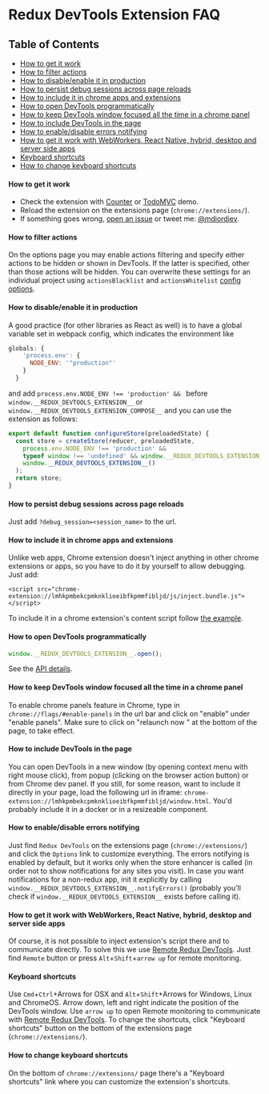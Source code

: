 # Redux DevTools Extension FAQ

## Table of Contents
- [How to get it work](#how-to-get-it-work)
- [How to filter actions](#how-to-filter-actions)
- [How to disable/enable it in production](#how-to-disableenable-it-in-production)
- [How to persist debug sessions across page reloads](#how-to-persist-debug-sessions-across-page-reloads)
- [How to include it in chrome apps and extensions](#how-to-include-it-in-chrome-apps-and-extensions)
- [How to open DevTools programmatically](#how-to-open-devtools-programmatically)
- [How to keep DevTools window focused all the time in a chrome panel](#how-to-open-devtools-programmatically)
- [How to include DevTools in the page](#how-to-include-devtools-in-the-page)
- [How to enable/disable errors notifying](#how-to-enabledisable-errors-notifying)
- [How to get it work with WebWorkers, React Native, hybrid, desktop and server side apps](#how-to-get-it-work-with-webworkers-react-native-hybrid-desktop-and-server-side-apps)
- [Keyboard shortcuts](#keyboard-shortcuts)
- [How to change keyboard shortcuts](#how-to-change-keyboard-shortcuts)

#### How to get it work
- Check the extension with [Counter](http://zalmoxisus.github.io/examples/counter/) or [TodoMVC](http://zalmoxisus.github.io/examples/todomvc/) demo.
- Reload the extension on the extensions page (`chrome://extensions/`).
- If something goes wrong, [open an issue](https://github.com/zalmoxisus/redux-devtools-extension/issues) or tweet me: [@mdiordiev](https://twitter.com/mdiordiev).

#### How to filter actions
On the options page you may enable actions filtering and specify either actions to be hidden or shown in DevTools. If the latter is specified, other than those actions will be hidden.
You can overwrite these settings for an individual project using `actionsBlacklist` and `actionsWhitelist` [config options](https://github.com/zalmoxisus/redux-devtools-extension/blob/master/docs/API/Arguments.md#windowdevtoolsextensionconfig).
#### How to disable/enable it in production
A good practice (for other libraries as React as well) is to have a global variable set in webpack config, which indicates the environment like
```js
globals: {
    'process.env': {
      NODE_ENV: '"production"'
    }
  }
```

and add `process.env.NODE_ENV !== 'production' && ` before `window.__REDUX_DEVTOOLS_EXTENSION__` or `window.__REDUX_DEVTOOLS_EXTENSION_COMPOSE__`
and you can use the extension as follows:
```js
export default function configureStore(preloadedState) {
  const store = createStore(reducer, preloadedState,
    process.env.NODE_ENV !== 'production' &&
    typeof window !== 'undefined' && window.__REDUX_DEVTOOLS_EXTENSION__ &&
    window.__REDUX_DEVTOOLS_EXTENSION__()
  );
  return store;
}
```
#### How to persist debug sessions across page reloads
Just add `?debug_session=<session_name>` to the url.
#### How to include it in chrome apps and extensions
Unlike web apps, Chrome extension doesn't inject anything in other chrome extensions or apps, so you have to do it by yourself to allow debugging. Just add:
```
<script src="chrome-extension://lmhkpmbekcpmknklioeibfkpmmfibljd/js/inject.bundle.js"></script>
```
To include it in a chrome extension's content script follow [the example](https://github.com/zalmoxisus/browser-redux/commit/df2db9ee11f2d197c4329b2c8a6e197da1edffd4). 
#### How to open DevTools programmatically
```js
window.__REDUX_DEVTOOLS_EXTENSION__.open();
```
See the [API details](https://github.com/zalmoxisus/redux-devtools-extension/blob/master/docs/API/Methods.md#windowdevtoolsextensionopenposition).
#### How to keep DevTools window focused all the time in a chrome panel
To enable chrome panels feature in Chrome, type in `chrome://flags/#enable-panels` in the url bar and click on "enable" under "enable panels". Make sure to click on "relaunch now " at the bottom of the page, to take effect.
#### How to include DevTools in the page
You can open DevTools in a new window (by opening context menu with right mouse click), from popup (clicking on the browser action button) or from Chrome dev panel. If you still, for some reason, want to include it directly in your page, load the following url in iframe: `chrome-extension://lmhkpmbekcpmknklioeibfkpmmfibljd/window.html`. You'd probably include it in a docker or in a resizeable component.
#### How to enable/disable errors notifying
Just find `Redux DevTools` on the extensions page (`chrome://extensions/`) and click the `Options` link to customize everything. The errors notifying is enabled by default, but it works only when the store enhancer is called (in order not to show notifications for any sites you visit). In case you want notifications for a non-redux app, init it explicitly by calling `window.__REDUX_DEVTOOLS_EXTENSION__.notifyErrors()` (probably you'll check if `window.__REDUX_DEVTOOLS_EXTENSION__` exists before calling it).
#### How to get it work with WebWorkers, React Native, hybrid, desktop and server side apps
Of course, it is not possible to inject extension's script there and to communicate directly. To solve this we use [Remote Redux DevTools](https://github.com/zalmoxisus/remote-redux-devtools). Just find `Remote` button or press `Alt`+`Shift`+`arrow up` for remote monitoring. 
#### Keyboard shortcuts
Use `Cmd`+`Ctrl`+Arrows for OSX and `Alt`+`Shift`+Arrows for Windows, Linux and ChromeOS. Arrow down, left and right indicate the position of the DevTools window. Use `arrow up` to open Remote monitoring to communicate with [Remote Redux DevTools](https://github.com/zalmoxisus/remote-redux-devtools). To change the shortcuts, click "Keyboard shortcuts" button on the bottom of the extensions page (`chrome://extensions/`).
#### How to change keyboard shortcuts
On the bottom of `chrome://extensions/` page there's a "Keyboard shortcuts" link where you can customize the extension's shortcuts.
